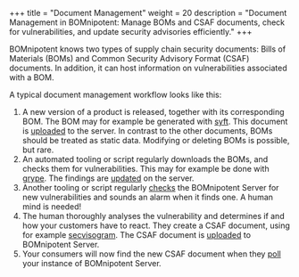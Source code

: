 +++
title = "Document Management"
weight = 20
description = "Document Management in BOMnipotent: Manage BOMs and CSAF documents, check for vulnerabilities, and update security advisories efficiently."
+++

BOMnipotent knows two types of supply chain security documents: Bills of Materials (BOMs) and Common Security Advisory Format (CSAF) documents. In addition, it can host information on vulnerabilities associated with a BOM.

A typical document management workflow looks like this:
1. A new version of a product is released, together with its corresponding BOM. The BOM may for example be generated with [syft](/integration/syft/). This document is [uploaded](/client/manager/doc-management/boms/) to the server. In contrast to the other documents, BOMs should be treated as static data. Modifying or deleting BOMs is possible, but rare.
1. An automated tooling or script regularly downloads the BOMs, and checks them for vulnerabilities. This may for example be done with [grype](/integration/grype/). The findings are [updated](/client/manager/doc-management/vulnerabilities/) on the server.
1. Another tooling or script regularly [checks](/client/manager/doc-management/vulnerabilities/) the BOMnipotent Server for new vulnerabilities and sounds an alarm when it finds one. A human mind is needed!
1. The human thoroughly analyses the vulnerability and determines if and how your customers have to react. They create a CSAF document, using for example [secvisogram](https://github.com/secvisogram/secvisogram). The CSAF document is [uploaded](/client/manager/doc-management/csaf/) to BOMnipotent Server.
1. Your consumers will now find the new CSAF document when they [poll](/client/consumer/boms/) your instance of BOMnipotent Server.
